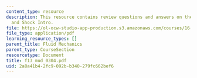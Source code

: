 ```yaml
---
content_type: resource
description: This resource contains review questions and answers on the topic of Stagnation
  and Shock Intro.
file: https://ol-ocw-studio-app-production.s3.amazonaws.com/courses/16-01-unified-engineering-i-ii-iii-iv-fall-2005-spring-2006/2a8a41b42fc9092bb340279fc662bef6_f13_mud_0304.pdf
file_type: application/pdf
learning_resource_types: []
parent_title: Fluid Mechanics
parent_type: CourseSection
resourcetype: Document
title: f13_mud_0304.pdf
uid: 2a8a41b4-2fc9-092b-b340-279fc662bef6
---
```

